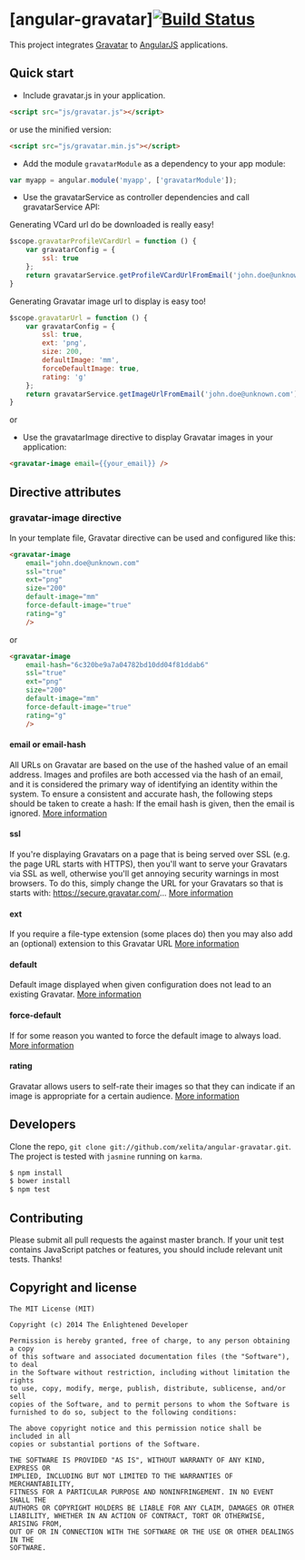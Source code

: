 # [angular-gravatar][![Build Status](https://travis-ci.org/xelita/angular-gravatar.png?branch=master)](https://travis-ci.org/xelita/angular-gravatar)

This project integrates [Gravatar](http://en.gravatar.com) to [AngularJS](https://angularjs.org) applications.

## Quick start

+ Include gravatar.js in your application.

```html
<script src="js/gravatar.js"></script>
```

or use the minified version:

```html
<script src="js/gravatar.min.js"></script>
```

+ Add the module `gravatarModule` as a dependency to your app module:

```javascript
var myapp = angular.module('myapp', ['gravatarModule']);
```

+ Use the gravatarService as controller dependencies and call gravatarService API:

Generating VCard url do be downloaded is really easy!

```javascript
$scope.gravatarProfileVCardUrl = function () {
    var gravatarConfig = {
        ssl: true
    };
    return gravatarService.getProfileVCardUrlFromEmail('john.doe@unknown.com');
}
```

Generating Gravatar image url to display is easy too!

```javascript
$scope.gravatarUrl = function () {
    var gravatarConfig = {
        ssl: true,
        ext: 'png',
        size: 200,
        defaultImage: 'mm',
        forceDefaultImage: true,
        rating: 'g'
    };
    return gravatarService.getImageUrlFromEmail('john.doe@unknown.com');
}
```

or

+ Use the gravatarImage directive to display Gravatar images in your application:

```html
<gravatar-image email={{your_email}} />
```

## Directive attributes

### gravatar-image directive

In your template file, Gravatar directive can be used and configured like this:

```html
<gravatar-image 
    email="john.doe@unknown.com" 
    ssl="true" 
    ext="png" 
    size="200" 
    default-image="mm" 
    force-default-image="true" 
    rating="g"
    />
```

or

```html
<gravatar-image 
    email-hash="6c320be9a7a04782bd10dd04f81ddab6" 
    ssl="true" 
    ext="png" 
    size="200" 
    default-image="mm" 
    force-default-image="true" 
    rating="g"
    />
```

#### email or email-hash
All URLs on Gravatar are based on the use of the hashed value of an email address. Images and profiles are both accessed via the hash of an email, and it is considered the primary way of identifying an identity within the system. To ensure a consistent and accurate hash, the following steps should be taken to create a hash:
If the email hash is given, then the email is ignored.
[More information](https://en.gravatar.com/site/implement/hash/)

#### ssl
If you're displaying Gravatars on a page that is being served over SSL (e.g. the page URL starts with HTTPS), then you'll want to serve your Gravatars via SSL as well, otherwise you'll get annoying security warnings in most browsers. To do this, simply change the URL for your Gravatars so that is starts with:
https://secure.gravatar.com/...
[More information](https://en.gravatar.com/site/implement/images/)

#### ext
If you require a file-type extension (some places do) then you may also add an (optional) extension to this Gravatar URL
[More information](https://en.gravatar.com/site/implement/images/)

#### default
Default image displayed when given configuration does not lead to an existing Gravatar.
[More information](https://en.gravatar.com/site/implement/images/)

#### force-default
If for some reason you wanted to force the default image to always load.
[More information](https://en.gravatar.com/site/implement/images/)

#### rating
Gravatar allows users to self-rate their images so that they can indicate if an image is appropriate for a certain audience.
[More information](https://en.gravatar.com/site/implement/images/)

## Developers

Clone the repo, `git clone git://github.com/xelita/angular-gravatar.git`.
The project is tested with `jasmine` running on `karma`.

>
``` bash
$ npm install
$ bower install
$ npm test
```

## Contributing

Please submit all pull requests the against master branch. If your unit test contains JavaScript patches or features, you should include relevant unit tests. Thanks!

## Copyright and license

    The MIT License (MIT)

    Copyright (c) 2014 The Enlightened Developer

    Permission is hereby granted, free of charge, to any person obtaining a copy
    of this software and associated documentation files (the "Software"), to deal
    in the Software without restriction, including without limitation the rights
    to use, copy, modify, merge, publish, distribute, sublicense, and/or sell
    copies of the Software, and to permit persons to whom the Software is
    furnished to do so, subject to the following conditions:

    The above copyright notice and this permission notice shall be included in all
    copies or substantial portions of the Software.

    THE SOFTWARE IS PROVIDED "AS IS", WITHOUT WARRANTY OF ANY KIND, EXPRESS OR
    IMPLIED, INCLUDING BUT NOT LIMITED TO THE WARRANTIES OF MERCHANTABILITY,
    FITNESS FOR A PARTICULAR PURPOSE AND NONINFRINGEMENT. IN NO EVENT SHALL THE
    AUTHORS OR COPYRIGHT HOLDERS BE LIABLE FOR ANY CLAIM, DAMAGES OR OTHER
    LIABILITY, WHETHER IN AN ACTION OF CONTRACT, TORT OR OTHERWISE, ARISING FROM,
    OUT OF OR IN CONNECTION WITH THE SOFTWARE OR THE USE OR OTHER DEALINGS IN THE
    SOFTWARE.

